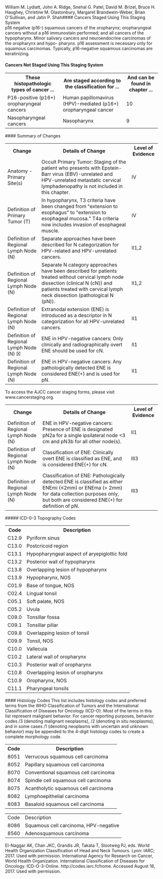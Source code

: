 William M. Lydiatt, John A. Ridge, Snehal G. Patel,
David M. Brizel, Bruce H. Haughey,
Christine M. Glastonbury, Margaret Brandwein-Weber,
Brian O'Sullivan, and Jatin P. Shah#### Cancers Staged Using This Staging System  
p16 negative (p16-) squamous cancers of the oropharynx; oropharyngeal cancers without a p16 immunostain performed;
and all cancers of the hypopharynx. Minor salivary cancers and neuroendocrine carcinomas of the oropharynx and hypo-
pharynx. p16 assessment is necessary only for squamous carcinomas. Typically, p16-negative squamous carcinomas are
keratinizing.  
#### Cancers Not Staged Using This Staging System  
<table>
<tr>
<th>These histopathologic types of cancer ...</th>
<th>Are staged according to the classification for ...</th>
<th>And can be found in chapter ...</th>
</tr>
<tr>
<td>P16-positive (p16+) oropharyngeal cancers</td>
<td>Human papillomavirus (HPV)-mediated (p16+) oropharyngeal cancer</td>
<td>10</td>
</tr>
<tr>
<td>Nasopharyngeal cancers</td>
<td>Nasopharynx</td>
<td>9</td>
</tr>
</table>  
#### Summary of Changes  
<table>
<tr>
<th>Change</th>
<th>Details of Change</th>
<th>Level of Evidence</th>
</tr>
<tr>
<td>Anatomy - Primary Site(s)</td>
<td>Occult Primary Tumor: Staging of the patient who presents with Epstein- Barr virus (EBV)-unrelated and HPV-unrelated metastatic cervical lymphadenopathy is not included in this chapter.</td>
<td>IV</td>
</tr>
<tr>
<td>Definition of Primary Tumor (T)</td>
<td>In hypopharynx, T3 criteria have been changed from "extension to esophagus" to "extension to esophageal mucosa." T4a criteria now includes invasion of esophageal muscle.</td>
<td>IV</td>
</tr>
<tr>
<td>Definition of Regional Lymph Node (N)</td>
<td>Separate approaches have been described for N categorization for HPV-related and HPV-unrelated cancers.</td>
<td>II1,2</td>
</tr>
<tr>
<td>Definition of Regional Lymph Node (N)</td>
<td>Separate N category approaches have been described for patients treated without cervical lymph node dissection (clinical N (cN)) and patients treated with cervical lymph neck dissection (pathological N (pN)).</td>
<td>II1,2</td>
</tr>
<tr>
<td>Definition of Regional Lymph Node (N)</td>
<td>Extranodal extension (ENE) is introduced as a descriptor in N categorization for all HPV-unrelated cancers.</td>
<td>II1</td>
</tr>
<tr>
<td>Definition of Regional Lymph Node (N) ☒</td>
<td>ENE in HPV-negative cancers: Only clinically and radiographically overt ENE should be used for cN.</td>
<td>II1</td>
</tr>
<tr>
<td>Definition of Regional Lymph Node (N)</td>
<td>ENE in HPV-negative cancers: Any pathologically detected ENE is considered ENE(+) and is used for pN.</td>
<td>II1</td>
</tr>
</table>  
To access the AJCC cancer staging forms, please visit www.cancerstaging.org.  
<!-- PageFooter="American College of Surgeons 2017 M.B. Amin et al. (eds.), AJCC Cancer Staging Manual, Eighth Edition, DOI 10.1007/978-3-319-40618-3_11" -->
<!-- PageNumber="123" -->
<!-- PageBreak -->  
<!-- PageNumber="124" -->
<!-- PageHeader="American Joint Committee on Cancer . 2017" -->  
<table>
<tr>
<th>Change</th>
<th>Details of Change</th>
<th>Level of Evidence</th>
</tr>
<tr>
<td>Definition of Regional Lymph Node (N)</td>
<td>ENE in HPV-negative cancers: Presence of ENE is designated pN2a for a single ipsilateral node &lt;3 cm and pN3b for all other node(s).</td>
<td>II1</td>
</tr>
<tr>
<td>Definition of Regional Lymph Node (N)</td>
<td>Classification of ENE: Clinically overt ENE is classified as ENE, and is considered ENE(+) for cN.</td>
<td>III3</td>
</tr>
<tr>
<td>Definition of Regional Lymph Node (N)</td>
<td>Classification of ENE: Pathologically detected ENE is classified as either ENEmi (≤2mm) or ENEma (&gt; 2mm) for data collection purposes only, but both are considered ENE(+) for definition of pN.</td>
<td>III3</td>
</tr>
</table>  
##### ICD-0-3 Topography Codes  
<table>
<tr>
<th>Code</th>
<th>Description</th>
</tr>
<tr>
<td>C12.9</td>
<td>Pyriform sinus</td>
</tr>
<tr>
<td>C13.0</td>
<td>Postcricoid region</td>
</tr>
<tr>
<td>C13.1</td>
<td>Hypopharyngeal aspect of aryepiglottic fold</td>
</tr>
<tr>
<td>C13.2</td>
<td>Posterior wall of hypopharynx</td>
</tr>
<tr>
<td>C13.8</td>
<td>Overlapping lesion of hypopharynx</td>
</tr>
<tr>
<td>C13.9</td>
<td>Hypopharynx, NOS</td>
</tr>
<tr>
<td>C01.9</td>
<td>Base of tongue, NOS</td>
</tr>
<tr>
<td>C02.4</td>
<td>Lingual tonsil</td>
</tr>
<tr>
<td>C05.1</td>
<td>Soft palate, NOS</td>
</tr>
<tr>
<td>C05.2</td>
<td>Uvula</td>
</tr>
<tr>
<td>C09.0</td>
<td>Tonsillar fossa</td>
</tr>
<tr>
<td>C09.1</td>
<td>Tonsillar pillar</td>
</tr>
<tr>
<td>C09.8</td>
<td>Overlapping lesion of tonsil</td>
</tr>
<tr>
<td>C09.9</td>
<td>Tonsil, NOS</td>
</tr>
<tr>
<td>C10.0</td>
<td>Vallecula</td>
</tr>
<tr>
<td>C10.2</td>
<td>Lateral wall of oropharynx</td>
</tr>
<tr>
<td>C10.3</td>
<td>Posterior wall of oropharynx</td>
</tr>
<tr>
<td>C10.8</td>
<td>Overlapping lesion of oropharynx</td>
</tr>
<tr>
<td>C10.9</td>
<td>Oropharynx, NOS</td>
</tr>
<tr>
<td>C11.1</td>
<td>Pharyngeal tonsils</td>
</tr>
</table>  
#### Histology Codes  
This list includes histology codes and preferred terms from
the WHO Classification of Tumors and the International
Classification of Diseases for Oncology (ICD-O). Most of
the terms in this list represent malignant behavior. For cancer
reporting purposes, behavior codes /3 (denoting malignant
neoplasms), /2 (denoting in situ neoplasms), and in some
cases /1 (denoting neoplasms with uncertain and unknown
behavior) may be appended to the 4-digit histology codes to
create a complete morphology code.  
<table>
<tr>
<th>Code</th>
<th>Description</th>
</tr>
<tr>
<td>8051</td>
<td>Verrucous squamous cell carcinoma</td>
</tr>
<tr>
<td>8052</td>
<td>Papillary squamous cell carcinoma</td>
</tr>
<tr>
<td>8070</td>
<td>Conventional squamous cell carcinoma</td>
</tr>
<tr>
<td>8074</td>
<td>Spindle cell squamous cell carcinoma</td>
</tr>
<tr>
<td>8075</td>
<td>Acantholytic squamous cell carcinoma</td>
</tr>
<tr>
<td>8082</td>
<td>Lymphoepithelial carcinoma</td>
</tr>
<tr>
<td>8083</td>
<td>Basaloid squamous cell carcinoma</td>
</tr>
</table>  
<table>
<tr>
<td>Code</td>
<td>Description</td>
</tr>
<tr>
<td>8086</td>
<td>Squamous cell carcinoma, HPV-negative</td>
</tr>
<tr>
<td>8560</td>
<td>Adenosquamous carcinoma</td>
</tr>
</table>  
El-Naggar AK, Chan JKC, Grandis JR, Takata T, Slootweg PJ, eds.
World Health Organization Classification of Head and Neck Tumours.
Lyon: IARC; 2017. Used with permission.  
International Agency for Research on Cancer, World Health
Organization. International Classification of Diseases for Oncology.
ICD-O-3-Online. http://codes.iarc.fr/home. Accessed August 16, 2017.
Used with permission.